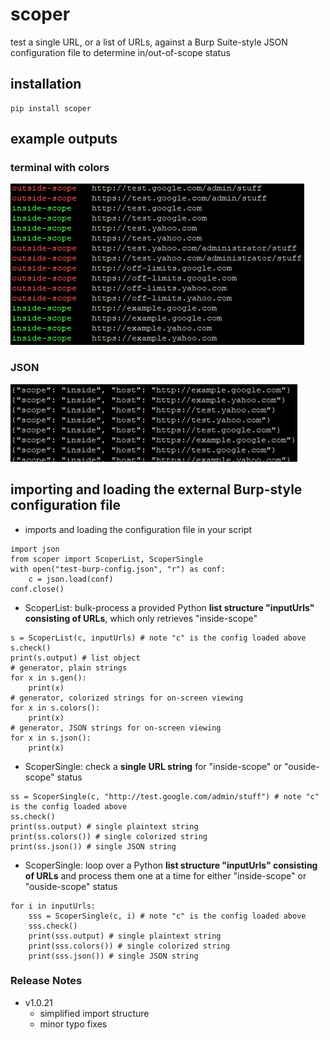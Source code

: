 # scoper
test a single URL, or a list of URLs, against a Burp Suite-style JSON configuration file to determine in/out-of-scope status

## installation
```
pip install scoper
```

## example outputs
### terminal with colors
![scoper-output-colorized.PNG](https://github.com/bonifield/scoper/raw/main/images/scoper-output-colorized.PNG)
### JSON
![scoper-output-json.PNG](https://github.com/bonifield/scoper/raw/main/images/scoper-output-json.PNG)

## importing and loading the external Burp-style configuration file
- imports and loading the configuration file in your script
```
import json
from scoper import ScoperList, ScoperSingle
with open("test-burp-config.json", "r") as conf:
	c = json.load(conf)
conf.close()
```
- ScoperList: bulk-process a provided Python **list structure "inputUrls" consisting of URLs**, which only retrieves "inside-scope"
```
s = ScoperList(c, inputUrls) # note "c" is the config loaded above
s.check()
print(s.output) # list object
# generator, plain strings
for x in s.gen():
	print(x)
# generator, colorized strings for on-screen viewing
for x in s.colors():
	print(x)
# generator, JSON strings for on-screen viewing
for x in s.json():
	print(x)
```
- ScoperSingle: check a **single URL string** for "inside-scope" or "ouside-scope" status
```
ss = ScoperSingle(c, "http://test.google.com/admin/stuff") # note "c" is the config loaded above
ss.check()
print(ss.output) # single plaintext string 
print(ss.colors()) # single colorized string
print(ss.json()) # single JSON string
```
- ScoperSingle: loop over a Python **list structure "inputUrls" consisting of URLs** and process them one at a time for either "inside-scope" or "ouside-scope" status
```
for i in inputUrls:
	sss = ScoperSingle(c, i) # note "c" is the config loaded above
	sss.check()
	print(sss.output) # single plaintext string
	print(sss.colors()) # single colorized string
	print(sss.json()) # single JSON string
```

### Release Notes
- v1.0.21
	- simplified import structure
	- minor typo fixes

